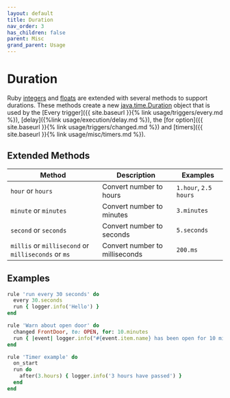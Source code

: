 ```yaml
---
layout: default
title: Duration
nav_order: 3
has_children: false
parent: Misc
grand_parent: Usage
---
```


# Duration

Ruby [integers](https://ruby-doc.org/core-2.6.8/Integer.html) and
[floats](https://ruby-doc.org/core-2.6.8/Float.html) are extended with several
methods to support durations. These methods create a new
[java.time.Duration](https://docs.oracle.com/en/java/javase/11/docs/api/java.base/java/time/Duration.html)
object that is used by the [Every trigger]({{ site.baseurl }}{% link usage/triggers/every.md %}),
[delay]({%link usage/execution/delay.md %}), the [for option]({{ site.baseurl }}{% link usage/triggers/changed.md %}) and
[timers]({{ site.baseurl }}{% link usage/misc/timers.md %}). 

## Extended Methods

| Method                                              | Description                    | Examples              |
| --------------------------------------------------- | ------------------------------ | --------------------- |
| `hour` or `hours`                                   | Convert number to hours        | `1.hour`, `2.5 hours` |
| `minute` or `minutes`                               | Convert number to minutes      | `3.minutes`           |
| `second` or `seconds`                               | Convert number to seconds      | `5.seconds`           |
| `millis` or `millisecond` or `milliseconds` or `ms` | Convert number to milliseconds | `200.ms`              |


## Examples

```ruby
rule 'run every 30 seconds' do
  every 30.seconds
  run { logger.info('Hello') }
end
```

```ruby
rule 'Warn about open door' do
  changed FrontDoor, to: OPEN, for: 10.minutes
  run { |event| logger.info("#{event.item.name} has been open for 10 minutes") }
end
```

```ruby
rule 'Timer example' do
  on_start
  run do
    after(3.hours) { logger.info('3 hours have passed') }
  end
end
```
